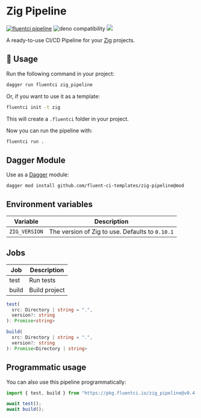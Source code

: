 # Zig Pipeline

[![fluentci pipeline](https://img.shields.io/badge/dynamic/json?label=pkg.fluentci.io&labelColor=%23000&color=%23460cf1&url=https%3A%2F%2Fapi.fluentci.io%2Fv1%2Fpipeline%2Fzig_pipeline&query=%24.version)](https://pkg.fluentci.io/zig_pipeline)
![deno compatibility](https://shield.deno.dev/deno/^1.37)
[![](https://img.shields.io/codecov/c/gh/fluent-ci-templates/zig-pipeline)](https://codecov.io/gh/fluent-ci-templates/zig-pipeline)

A ready-to-use CI/CD Pipeline for your [Zig](https://ziglang.org/) projects.

## 🚀 Usage

Run the following command in your project:

```bash
dagger run fluentci zig_pipeline
```

Or, if you want to use it as a template:

```bash
fluentci init -t zig
```

This will create a `.fluentci` folder in your project.

Now you can run the pipeline with:

```bash
fluentci run .
```

## Dagger Module

Use as a [Dagger](https://dagger.io) module:

```bash
dagger mod install github.com/fluent-ci-templates/zig-pipeline@mod
```

## Environment variables

| Variable        | Description                                    |
| --------------- | ---------------------------------------------- |
| `ZIG_VERSION`   | The version of Zig to use. Defaults to `0.10.1` |

## Jobs

| Job       | Description   |
| --------- | ------------- |
| test      | Run tests     |
| build     | Build project |

```typescript
test(
  src: Directory | string = ".",
  version?: string
): Promise<string>

build(
  src: Directory | string = ".",
  version?: string
): Promise<Directory | string>
```

## Programmatic usage

You can also use this pipeline programmatically:

```ts
import { test, build } from "https://pkg.fluentci.io/zig_pipeline@v0.4.0/mod.ts";

await test();
await build();
```
